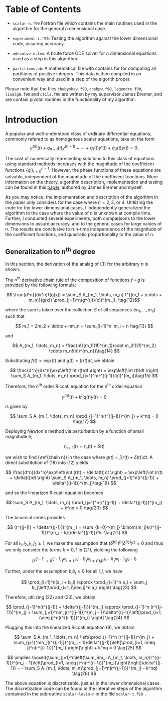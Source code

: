 # Table of Contents

- ``scalar-n.f90`` Fortran file which contains the main routines used in the algorithm for the general $n$ dimensional case.

- ``experiment-i.f90``: Testing the algorithm against the lower dimensional code, assuring accuracy.

- ``odesolve-n.tex``: A brute force ODE solver for $n$ dimensional equations used as a step in this algorithm.

- ``partitions.nb``: A mathematical file with contains for for computing all partitions of positive integers. This data is then compiled in an convenient way and used in a step of the algorith proper.

Please note that the files ``chebyshev.f90``, ``chebpw.f90``, ``legendre.f90``, ``linalg0.f90`` and ``utils.f90`` are written by my supervisor James Bremer, and are contain pivotal routines in the functionality of my algorithm.


# Introduction

A popular and well-understood class of ordinary differential equations, commonly refered to as homogenous scalar equations, take on the form
$$y^{(n)}(t) + q_{n-1}(t)y^{(n-1)} + \cdots + q_{1}(t)y'(t) + q_0(t)y(t) = 0. \tag{1}$$

The cost of numerically representing solutions to this class of equations using standard methods increases with the magnitude of the coefficient functions $\lbrace q_i\rbrace_{i=0}^{n-1}$. However, the phase functions of these equations are solvable, independent of the magnitude of the coefficient functions. More information on the theory, algorithm description, implementation and testing can be found in this [paper](https://arxiv.org/abs/2311.08578), authored by James Bremer and myself. 

As you may notice, the implementation and description of the algorithm in the paper only considers for the case where $n=2, 3$, or $4$. Utitlizing the code for the lower dimensional cases, I independently generalized the algorithm to the case where the value of $n$ is unknown at compile time. Further, I conducted several experiments, both comparisons to the lower dimensions to assure accuracy, and to the general cases for large values of $n$. The results are conclusive to run-time independence of the magnitude of the coefficient functions, and quadratic proportionality to the value of $n$.


## Generalization to $n^{\text{th}}$ degree

In this section, the derivation of the analag of $(3)$ for the arbitrary $n$ is shown.

The $n^{\text{th}}$ derivative chain rule of the composition of functions $f\circ g$ is provided by the following formula:

```math
    \frac{d^n}{dx^n}f(g(x)) = \sum_S A_{m_1, \ldots, m_n} f^{(m_1 + \cdots + m_n)}(g(x)) \prod_{j=1}^n(g^{(j)}(x))^{m_j}, \tag{12}
```

where the sum is taken over the collection $S$ of all sequences $(m_1, \ldots, m_n)$ such that

$$
    m_1 + 2m_2 + \ldots + nm_n = \sum_{i=1}^n im_i = n \tag{13}
$$

and

$$
    A_{m_1, \ldots, m_n} = \frac{n!}{m_1!(1!)^{m_1}\cdot m_2!(2!)^{m_2} \cdots m_n!(n!)^{m_n}}\tag{14}
$$

Substituting $f(t) = \exp(t)$ and $g(t) = \int r(t)dt$, we obtain

$$
    \frac{d^n}{dx^n}\exp\left(\int r(t)dt \right) = \exp\left(\int r(t)dt \right) \sum_S A_{m_1, \ldots, m_n} \prod_{j=1}^n(r^{(j-1)}(x))^{m_j}\tag{15}
$$

Therefore, the $n^{\text{th}}$ order Riccati equation for the $n^{\text{th}}$ order equation

$$
    y^{(n)}(t) + k^nq(t)y(t) = 0 \tag{16}
$$

is given by

$$
    \sum_S A_{m_1, \ldots, m_n} \prod_{j=1}^n(r^{(j-1)})^{m_j} + k^nq = 0 \tag{17}
$$    

Deploying Newton's method via perturbation by a function of small magnitude $\delta$;

$$
    r_{n+1}(t) = r_n(t) + \delta(t) \tag{18}
$$

we wish to find (\ref{chain n}) in the case where $g(t) = \int (r(t) + \delta(t))dt$. A direct substitution of (18) into (12) yields

$$
    \frac{d^n}{dx^n}\exp\left(\int (r(t) + \delta(t))dt \right) = \exp\left(\int (r(t) + \delta(t))dt \right) \sum_S A_{m_1, \ldots, m_n} \prod_{j=1}^n(r^{(j-1)} + \delta^{(j-1)})^{m_j}\tag{19}
$$

and so the linearized Riccati equation becomes

$$
    \sum_S A_{m_1, \ldots, m_n} \prod_{j=1}^n(r^{(j-1)} + \delta^{(j-1)})^{m_j} + k^nq = 0 \tag{20}
$$

The binomial series provides

$$
    (r^{(j-1)} + \delta^{(j-1)})^{m_j} = \sum_{k=0}^{m_j} \binom{m_j}k(r^{(j-1)})^{m_j - k}(\delta^{(j-1)})^k. \tag{21}
$$

For all $i_1, i_2, j_1, j_2 \geq 1$, we make the assumption that $(\delta^{(i_1)})^{j_1}(\delta^{(i_2)})^{j_2} \approx 0$ and thus we only consider the terms $k = 0, 1$ in (21), yielding the following

$$
    (r^{(j-1)} + \delta^{(j-1)})^{m_j} \approx (r^{(j-1)})^{m_j} + m_j(r^{(j-1)})^{m_j - 1}\delta^{(j-1)} \tag{22}
$$

Further, under the assumption $b_ib_j \approx 0$ for all $i, j$, we have

$$
    \prod_{i=1}^n(a_i + b_i) \approx \prod_{i=1}^n a_i + \sum_j b_j\left(\prod_{i=1, i\neq j}^n a_i \right) \tag{23}
$$

Therefore, utilizing (22) and (23), we obtain

$$
    \prod_{j=1}^n(r^{(j-1)} + \delta^{(j-1)})^{m_j} \approx \prod_{j=1}^n (r^{(j-1)})^{m_j} + \sum_{j=1}^nm_j(r^{(j-1)})^{m_j - 1}\delta^{(j-1)}\left[\prod_{i=1, i\neq j}^n(r^{(i-1)})^{m_i} \right] \tag{24}
$$

Plugging this into the linearized Riccati equation (9), we obtain

$$
        \sum_S A_{m_1, \ldots, m_n} \left(\prod_{j=1}^n (r^{(j-1)})^{m_j} + \sum_{j=1}^nm_j(r^{(j-1)})^{m_j - 1}\delta^{(j-1)}\left[\prod_{i=1, i\neq j}^n(r^{(i-1)})^{m_i} \right]\right) + k^nq = 0 \tag{25}
$$

$$
    \implies \boxed{\sum_{j=1}^n\left(\sum_Sm_j A_{m_1, \ldots, m_n}(r^{(j-1)})^{m_j - 1}\left[\prod_{i=1, i\neq j}^n(r^{(i-1)})^{m_i}\right]\right)\delta^{(j-1)} = - \sum_S A_{m_1, \ldots, m_n}\prod_{j=1}^n(r^{(j-1)})^{m_j} - k^nq} \tag{26}
$$

The above equation is discretizable, just as in the lower dimensional cases. The discretization code can be found in the interative steps of the algorithm contained in the subroutine ``scalar-levin-n`` in the file  ``scalar-n.f90
``.








